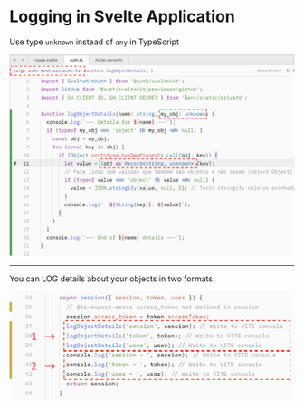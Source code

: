 # Logging in Svelte Application

Use type `unknown` instead of `any` in TypeScript

![p1](logObjectDetails_01.png)

---

You can LOG details about your objects in two formats

![p2](logObjectDetails_02.png)
